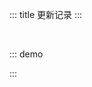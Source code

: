 ::: title 更新记录
:::

<lay-timeline style="padding-left:30px;padding-top:30px;">
  <lay-timeline-item title="🐛 尾版本号：日常问题更新。" simple></lay-timeline-item>
  <lay-timeline-item title="🌟 次版本号：带有新特性的向下兼容的版本。" simple></lay-timeline-item>
  <lay-timeline-item title="♻️ 主版本号：含有破坏性更新和新特性，不在发布周期内。" simple></lay-timeline-item>
</lay-timeline>

::: demo
<template>
<lay-timeline>
<lay-timeline-item title="1.8.x">
    <ul> 
      <a name="1-8-4"></a> 
      <li> 
        <h3>1.8.4 <span class="layui-badge-rim">2023-01-11</span></h3> 
        <ul>
          <li>[新增] table 组件 customSlot 插槽 column 参数，用于获取当前渲染的列信息。</li>
          <li>[修复] tree-select 组件 v-model 属性设置 null 与 undefined 时，placeholder 不生效。</li>
          <li>[修复] select 组件 v-model 属性设置 null 与 undefined 时，placeholder 不生效。</li>
          <li>[修复] table 组件 columns 属性配置 children 插槽不生效的问题。</li>
        </ul>  
      </li>
    </ul>
    <ul> 
      <a name="1-8-3"></a> 
      <li> 
        <h3>1.8.3 <span class="layui-badge-rim">2023-01-06</span></h3> 
        <ul>
          <li>[修复] tree-select 组件多选模式点击节点产生错误异常的问题。</li>
          <li>[修复] tree-select 组件 checkStrictly 属性为 false 时，删除父节点子节点不删除的问题。</li>
          <li>[修复] date-picker 组件范围选择，type 属性为 yearmonth 时右下角仍展示具体日期的问题。</li>
          <li>[修复] input 组件 style 属性 border-radius 设置过大导致的边角缺失。</li>
          <li>[修复] input 组件 type 属性为 number 时显示原生加减操作的问题。</li>
          <li>[文档] 主题配置 "重置配置" 功能实现。</li>
        </ul>  
      </li>
    </ul>
    <ul> 
      <a name="1-8-2"></a> 
      <li> 
        <h3>1.8.2 <span class="layui-badge-rim">2022-12-29</span></h3> 
        <ul>
          <li>[修复] select 组件多选模式 placeholder 在有选中值时仍显示的问题。</li>
          <li>[修复] tree-select 组件多选模式 placeholder 在有选中值时仍显示的问题。</li>
          <li>[修复] tree-select 组件多选模式点击 + - 号仍触发 change 事件的问题。</li>
        </ul>  
      </li>
    </ul>
    <ul> 
      <a name="1-8-1"></a> 
      <li> 
        <h3>1.8.1 <span class="layui-badge-rim">2022-12-29</span></h3> 
        <ul>
          <li>[修复] badge 组件 color 属性失效的问题。</li>
          <li>[修复] barcode 组件属性缺少响应式的能力。 </li>
          <li>[修复] treeSelect 多选模式 值 无法删除的问题。</li>
          <li>[修复] treeSelect 多选模式 change 事件多次触发的问题。</li>
          <li>[修复] qrcode 组件 backgroundColor 属性必填警告。</li>
          <li>[修复] qrcode 组件属性缺少响应式的能力。 </li>
          <li>[修复] qrcode 组件 width 属性必填警告。</li>
          <li>[修复] qrcode 组件 color 属性必填警告。</li>
        </ul>  
      </li>
    </ul>
    <ul> 
      <a name="1-8-0"></a> 
      <li> 
        <h3>1.8.0 <span class="layui-badge-rim">2022-12-29</span></h3> 
        <ul>
          <li>
            <h4 style="margin-bottom: 0px !important;font-weight: 500 !important;">Tree Select</h4>
              <ul>
                <li>[新增] tree-select 组件 v-model 属性，用于设置当前选择值。</li>
                <li>[新增] tree-select 组件 data 属性，用于设置树数据。</li>
                <li>[新增] tree-select 组件 multiple 属性，用于设置开启多选模式。</li>
                <li>[新增] tree-select 组件 allow-clear 属性，用于开启清空操作。</li>
                <li>[新增] tree-select 组件 disabled 属性，用于禁用选择。</li>
                <li>[新增] tree-select 组件 placeholder 属性，用于设置提示信息。</li>
                <li>[新增] tree-select 组件 checkStrictly 属性，用于禁用复选框的级联逻辑。</li>
                <li>[新增] tree-select 组件 collapseTagsTooltip 属性，用于开启多选值折叠显示。</li>
                <li>[新增] tree-select 组件 minCollapsedNum 属性，用于设置超过指定标签数量后开启折叠。</li>
                <li>[新增] tree-select 组件 size 属性，用于设置组件尺寸。</li>
              </ul>
          </li>
          <li>
            <h4 style="margin-bottom: 0px !important;font-weight: 500 !important;">Qrcode</h4>
              <ul>
                <li>[新增] qrcode 组件 text 属性，用于设置二维码实际值。</li>
                <li>[新增] qrcode 组件 color 属性，用于设置二维码前景色。</li>
                <li>[新增] qrcode 组件 background-color 属性，用于设置二维码背景色。</li>
                <li>[新增] qrcode 组件 width 属性，用于设置二维码宽度。</li>
              </ul>
          </li>
          <li>
            <h4 style="margin-bottom: 0px !important;font-weight: 500 !important;">Barcode</h4>
              <ul>
                <li>[新增] barcode 组件 value 属性，用于设置条形码实际值。</li>
                <li>[新增] barcode 组件 line-color 属性，用于设置条形码颜色。</li>
                <li>[新增] barcode 组件 width 属性，用于设置条形码每条之间的宽度。</li>
                <li>[新增] barcode 组件 height 属性，用于设置条形码高度。</li>
                <li>[新增] barcode 组件 margin 属性，用于设置条形码周边空白间距。</li>
                <li>[新增] barcode 组件 displayValue 属性，用于设置显示条形码实际值。</li>
                <li>[新增] barcode 组件 text 属性，用于覆盖默认的文本信息。</li>
                <li>[新增] barcode 组件 background 属性，用于设置条形码背景色。</li>
                <li>[新增] barcode 组件 format 属性，用于设置条形码类型。</li>
              </ul>
          </li>
          <li>
            <h4 style="margin-bottom: 0px !important;font-weight: 500 !important;">其他</h4>
              <ul>
                <li>[新增] menu-item 组件 to 属性，路由目标地址，设置该属性后，开启 router 模式。</li>
                <li>[修复] table 组件 column 配置值变动时，旧的 column 配置未被清空的问题。</li>
                <li>[修复] cascader 组件 v-model 属性不为空时，初始化触发 change 回调的问题。</li>
                <li>[修复] cascader 组件 v-model 属性值更新时，回显失效的问题。</li>
                <li>[修复] badge 组件 theme 属性未设置时, 水波纹效果不生效。</li>
                <li>[修复] icon-picker 组件 class 的错误命名。</li>
                <li>[优化] input 组件 allow-clear 属性，默认不显示清空按钮，鼠标移入后展示。</li>
                <li>[优化] textarea 组件 allow-clear 属性，默认不显示清空按钮，鼠标移入后展示。</li>
                <li>[优化] select 组件 allow-clear 属性，默认不显示清空按钮，鼠标移入后展示。</li>
                <li>[优化] icon-picker 组件 allow-clear 属性，默认不显示清空按钮，鼠标移入后展示。</li>
                <li>[优化] table 组件 column 配置 type 为 number 类型时，起始坐标结合分页数据。</li>
              </ul>
          </li>
        </ul>  
      </li>
    </ul>
  </lay-timeline-item>
  <lay-timeline-item title="1.7.x">
    <ul> 
      <a name="1-7-13"></a> 
      <li> 
        <h3>1.7.13 <span class="layui-badge-rim">2022-12-18</span></h3> 
        <ul>
          <li>[修复] select 组件多选模式设置 style 属性 width 宽度失效问题。</li>
          <li>[修复] transfer 组件 search-method 设置后默认检索逻辑仍生效的问题。</li>
          <li>[修复] transfer 组件 width 属性受 flex 影响宽度不稳定的问题。</li>
          <li>[修复] tab 组件在夜间模式下默认样式与卡片样式出现额外的白色边框。</li>
          <li>[优化] transfer 组件 search 属性开启时，拼字阶段仍触发搜索的问题。</li>
          <li>[优化] router 路由拦截添加 nprogress 加载过渡动画。</li>
        </ul>  
      </li>
    </ul>
      <ul> 
      <a name="1-7-12"></a> 
      <li> 
        <h3>1.7.12 <span class="layui-badge-rim">2022-12-15</span></h3> 
        <ul>
          <li>[新增] transfer 组件 leftTitle 插槽, 自定义左侧标题。</li>
          <li>[新增] transfer 组件 rightTitle 插槽, 自定义右侧标题。</li>
          <li>[新增] transfer 组件 search-method 方法，自定义搜索逻辑。</li>
          <li>[新增] tag-input 组件 append 插槽, 用于前缀自定义内容。</li>
          <li>[新增] tag-input 组件 prepend 插槽, 用于后缀自定义内容。</li>
          <li>[新增] select 组件 append 插槽, 用于前缀自定义内容。</li>
          <li>[新增] select 组件 prepend 插槽，用于后缀自定义内容。</li>
          <li>[新增] split-panel-item 组件 space 属性百分比数值支持。</li>
          <li>[修复] icon-picker 组件按需加载 lay-icon 无法解析的警告。</li>
          <li>[修复] transfer 组件 dataSource 配置不存在 title 属性时产生异常。</li>
          <li>[修复] table 组件 columns 属性动态修改后表格不刷新的响应式问题。</li>
        </ul>  
      </li>
    </ul>
    <ul> 
      <a name="1-7-11"></a> 
      <li> 
        <h3>1.7.11 <span class="layui-badge-rim">2022-12-05</span></h3> 
        <ul>
          <li>[新增] tab 组件鼠标滚动功能, 兼容移动端 touch 事件。</li>
          <li>[新增] textarea 组件 autosize 属性, 根据内容自适应大小。</li>
          <li>[新增] icon-picker 组件 allow-clear 属性, 开启清空操作。</li>
          <li>[修复] button 组件 夜间模式 下, 普通按钮边框高亮与背景色不一致的问题。</li>
          <li>[修复] cascader 组件 v-model 属性不为空时, 无法正常回显。</li>
          <li>[修复] select 组件 muilpart 为 true 时候 placeholder 属性无效。</li>
          <li>[修复] page-header 组件 backIcon 插槽 html 中使用无效。</li>
          <li>[优化] checkbox 组件 默认主题 下, 勾选框多余的左边框。</li>
          <li>[优化] icon-picker 组件 下拉 图标, 在打开关闭时赋予不同的状态。</li>
          <li>[优化] table 组件 .layui-table-total 背景色 fixed 字段不生效的问题。</li>
          <li>[优化] layer 组件 success 回调执行时机。</li>
        </ul> 
      </li>
    </ul>
    <ul> 
      <a name="1-7-10"></a> 
      <li> 
        <h3>1.7.10 <span class="layui-badge-rim">2022-11-30</span></h3> 
        <ul>
          <li>[修复] select 组件 search-method 属性, 自定义搜索逻辑不生效。</li>
          <li>[优化] select 组件文档, 简化使用案例。</li>
        </ul> 
      </li>
    </ul>
    <ul> 
      <a name="1-7-9"></a> 
      <li> 
        <h3>1.7.9 <span class="layui-badge-rim">2022-11-22</span></h3> 
        <ul>
          <li>[新增] select 组件 search-method 属性, 允许自定义搜索逻辑。</li>
          <li>[修复] tag 组件 max-width 属性, 内容超出后 `...` 省略符缺失。</li>
          <li>[修复] table 组件 column 属性 align 配置失效, 该问题仅存在 1.7.8 版本。</li>
          <li>[修复] select 组件 build 后, 选中内容无法正确回显。</li>
          <li>[修复] tab 组件 build 后, tab-item 无法正确显示, 在嵌套 v-for 时。</li>
          <li>[修复] table 组件 default-toolbar 在配置数组时, 未按顺序渲染。</li>
        </ul> 
      </li>
    </ul>
    <ul> 
      <a name="1-7-8"></a> 
      <li> 
        <h3>1.7.8 <span class="layui-badge-rim">2022-11-19</span></h3> 
        <ul>
          <li>[新增] upload 组件 auto 属性, 是否自动上传配置。</li>
          <li>[修复] table 组件 ellipsisTooltip 属性不生效。</li>
          <li>[优化] backtop 组件部分浏览器版本无法正常返回顶部。</li>
          <li>[优化] date-picker 组件 btn 操作 border-radius 样式细节。</li>
          <li>[优化] tag-input 组件 maxWidth 属性默认为 100%。</li>
          <li>[优化] tag-input 组件 tagWidth 超出 input 宽度时自动省略文本。</li>
          <li>[优化] table 组件 default-toolbar 属性支持 Array 类型, 举例：['print']。</li>
          <li>[优化] select 组件 dropdown 关闭时统一清空 search 内容。</li>
        </ul> 
      </li>
    </ul>
    <ul> 
      <a name="1-7-7"></a> 
      <li> 
        <h3>1.7.7 <span class="layui-badge-rim">2022-11-11</span></h3> 
        <ul>
          <li>[新增] upload 组件 text 属性, 设置上传描述。</li>
          <li>[新增] upload 组件 dragText 属性, 设置拖拽面板提示信息。</li>
          <li>[修复] select-option 组件 default 插槽内容为多层元素时, 使用 label 属性值作为回显。</li>
          <li>[修复] input-number 组件 step 设置为小数时精度丢失的问题。</li>
          <li>[修复] tooltip 组件临近屏幕边界, 三角位置显示错误。</li>
          <li>[优化] select-option 组件 多选 模式只能点击复选框的问题。</li>
          <li>[优化] select 组件 search 事件在拼字时触发的问题。</li>
          <li>[优化] select 组件 change 事件触发时机不恰当的问题。</li>
        </ul> 
      </li>
    </ul>
    <ul> 
      <a name="1-7-6"></a> 
      <li> 
        <h3>1.7.6 <span class="layui-badge-rim">2022-11-09</span></h3> 
        <ul>
          <li>[新增] page-header 组件 back-icon 插槽, 自定义返回图标。</li>
          <li>[新增] page-header 组件 back-icon 属性, 自定义返回图标。</li>
          <li>[修复] input-number 组件 step 设置为小数时精度丢失的问题。</li>
          <li>[修复] datePicker 组件 年选择器 清空后再点击确定回显错误。</li>
          <li>[修复] select 组件 单选模式 与 多选模式 清空操作样式不统一的问题。</li>
          <li>[修复] select 组件 单选模式 与 多选模式 下拉宽度不一致的问题。</li>
          <li>[修复] select 组件 多选模式 @search 事件不生效的问题。</li>
          <li>[优化] select 组件 label 属性不兼容 number 类型。</li>
          <li>[优化] select-option 组件 label 属性为 null 时, 单选不展示。</li>
          <li>[优化] select-option 组件 label 属性为 null 时, 搜索报错。</li>
          <li>[优化] datePicker 组件 新增change,blur,foucs事件。</li>
        </ul> 
      </li>
    </ul>
    <ul> 
      <a name="1-7-5"></a> 
      <li> 
        <h3>1.7.5 <span class="layui-badge-rim">2022-11-06</span></h3> 
        <ul>
          <li>[修复] select 组件单选模式验证失败后边框无变化的问题。</li>
          <li>[修复] tooltip 组件临近屏幕边界, 三角位置显示错误。</li>
          <li>[修复] upload 组件开启 cut 裁剪属性, 取消上传仍会弹出裁剪界面。</li>
          <li>[修复] upload 组件开启 cut 裁剪属性, 多次上传同文件, 非首次都不会弹出裁剪框。</li>
          <li>[优化] collapse 组件 collapseTransition 属性开启时, 为下拉图标增加转场动画。</li>
        </ul> 
      </li>
    </ul>
    <ul> 
      <a name="1-7-4"></a> 
      <li> 
        <h3>1.7.4 <span class="layui-badge-rim">2022-11-04</span></h3> 
        <ul>
          <li>[新增] button 按钮 active 效果。</li>
          <li>[新增] input 组件 max 与 min 属性, 用于控制 number 类型下手动输入值的范围。</li>
          <li>[修复] textarea 组件边框 hover 状态颜色和其它 form 系列组件不一样的问题。</li>
          <li>[修复] tag-input 组件获取焦点与 hover 状态和其它 form 系列组件不一样的问题。</li>
          <li>[修复] upload 组件多次上传同一文件时，除了第一次都无法正常触发到@before和@done 事件。</li>
          <li>[修复] select 组件 slots 无法正常解决注释的问题。</li>
          <li>[修复] tab 组件 slots 无法正常解决注释与 v-if 的问题。</li>
          <li>[修复] select 单选模式和多选模式, 鼠标悬停时边框颜色不一样的问题。</li>
          <li>[修复] textarea 双向绑定在拼字时触发更新的问题。</li>
          <li>[修复] input-number 组件 disabled-input 属性开启时，点击减号无效。</li>
          <li>[修复] input-number 的 min 和 max 属性在手动输入值的场景下无效。</li>
          <li>[修复] button 组件 disabled 属性无效。</li>
          <li>[修复] button-group 组件, 个别类型无法正常显示分割线。</li>
          <li>[修复] select 组件禁用后 仍能清空的问题。</li>
          <li>[修复] input-number 组件无法手动输入负数的问题。</li>
          <li>[修复] input-number 组件清空内容，输入框失去焦点后数字复显的问题。</li>
          <li>[修复] input-number 组件设置步长点击增加，直接拼接字符串的问题。</li>
          <li>[修复] textarea 和 select 验证失败后边框颜色没有变成红色。</li>
        </ul> 
      </li>
    </ul>
    <ul> 
      <a name="1-7-3"></a> 
      <li> 
        <h3>1.7.3 <span class="layui-badge-rim">2022-10-27</span></h3> 
        <ul>
          <li>[修复] table 组件 滚动条 拖拽时 header 产生错位。</li>
          <li>[修复] layer 组件 notifiy 类型 css 丢失的问题。</li>
          <li>[优化] layer 组件 notifiy 类型 class 命名规范。</li>
          <li>[升级] layer-vue 1.4.7 版本。</li>
        </ul> 
      </li>
    </ul>
    <ul> 
      <a name="1-7-2"></a> 
      <li> 
        <h3>1.7.2 <span class="layui-badge-rim">2022-10-26</span></h3> 
        <ul>
          <li>[优化] input 组件 disabled 属性禁用效果。</li>
          <li>[优化] textarea 组件 disabled 属性禁用效果。</li>
          <li>[优化] switch 组件 disabled 属性禁用效果。</li>
          <li>[优化] select 组件 disabled 属性禁用效果。</li>
          <li>[优化] tag-input 组件 disabled 属性禁用效果。</li>
          <li>[优化] color-picker 组件 disabled 属性禁用效果。</li>
          <li>[优化] cascader 组件 disabled 属性禁用效果。</li>
          <li>[优化] icon-picker 组件 disabled 属性禁用效果。</li>
        </ul> 
      </li>
    </ul>
    <ul> 
      <a name="1-7-1"></a> 
      <li> 
        <h3>1.7.1 <span class="layui-badge-rim">2022-10-26</span></h3> 
        <ul>
          <li>[新增] date-picker 组件 placeholder 属性 array 类型兼容。</li>
          <li>[修复] date-picker 组件 range 属性为 true 时的 国际化 翻译失效。</li> 
          <li>[修复] date-picker 组件 range 属性为 true 时的 lay-dropdown 无法解析警告。</li>
          <li>[修复] upload 组件 裁剪 案例不生效问题, 前提需要 acceptMime 为 images 值。</li>
          <li>[优化] upload 组件 i18n 国际化支持。</li>
        </ul> 
      </li>
    </ul>
    <ul> 
      <a name="1-7-0"></a> 
      <li> 
        <h3>1.7.0 <span class="layui-badge-rim">2022-10-24</span></h3> 
        <ul>
          <li>[新增] select 组件 contentClass 属性, 用于自定义内容区域 class 属性。</li>
          <li>[新增] select 组件 contentStyle 属性, 用于自定义内容区域 style 属性。</li>
          <li>[新增] icon-picker 组件 disabled 属性, 禁用颜色选择。</li>
          <li>[新增] icon-picker 组件 contentClass 属性, 用于自定义内容区域 class 属性。</li>
          <li>[新增] icon-picker 组件 contentStyle 属性, 用于自定义内容区域 style 属性。</li>
          <li>[新增] color-picker 组件 disabled 属性, 禁用图标选择。</li>
          <li>[新增] color-picker 组件 contentClass 属性, 用于自定义内容区域 class 属性。</li>
          <li>[新增] color-picker 组件 contentStyle 属性, 用于自定义内容区域 style 属性。</li>
          <li>[新增] cascader 组件 disabled 属性, 禁用数据选择。</li>
          <li>[新增] cascader 组件 contentClass 属性, 用于自定义内容区域 class 属性。</li>
          <li>[新增] cascader 组件 contentStyle 属性, 用于自定义内容区域 style 属性。</li>
          <li>[新增] date-picker 组件 contentClass 属性, 用于自定义内容区域 class 属性。</li>
          <li>[新增] date-picker 组件 contentStyle 属性, 用于自定义内容区域 style 属性。</li>
          <li>[修复] date-picker 组件 type 属性为 date 值, range 属性为 true 时, 结束月份出现 13 月的问题。</li>
          <li>[修复] space 组件 size 属性使用内置 string ['md','sm'] 不生效的问题。</li>
          <li>[修复] table 组件 datasource 为空, 表头超出宽度无法滚动的问题。</li>
          <li>[修复] page 组件 pages 属性起始页计算逻辑, 在接近尾页时 pages 页码不对应的问题。</li>
          <li>[修复] select 组件 multiple 与 disabled 属性同时为 true 时, 禁用效果失效。</li>
          <li>[删除] select 组件 show-empty 属性, 由用户自定义 select-option 代替。</li>
          <li>[删除] select 组件 empty-message 属性, 由用户自定义 select-option 代替。</li>
          <li>[删除] select 组件 placeholder, searchPlaceholder 属性默认值, 由使用者提供。</li>
          <li>[优化] select 组件 disabled 属性效果, hover 状态显示禁用光标, 并保持 border 颜色不变。</li>
          <li>[优化] input 组件 disabled 属性效果, hover 状态保持 border 颜色不变。</li>
          <li>[优化] switch 组件 disabled 属性效果, 光标移入圆形白色按钮不显示禁用光标。</li>
          <li>[优化] tag-input 组件 disabled 属性效果, 与其他组件保持相同设计规范。</li>
          <li>[优化] date-picker, empty, page 组件支持 i18n 国际化。</li>
        </ul> 
      </li>
    </ul>
  </lay-timeline-item>
  <lay-timeline-item title="1.6.x">
    <ul> 
      <a name="1-6-9"></a> 
      <li> 
        <h3>1.6.9 <span class="layui-badge-rim">2022-10-18</span></h3> 
        <ul>
          <li>[修复] select 组件内部维护 options 时导致的内存溢出问题。</li>
          <li>[修复] select 组件单选模式 showSearch 属性开启时, 输入框循环重置的问题。</li>
          <li>[修复] upload 组件 drag 为 true 时, 获取拖拽文件 files 集合失败, 无法正常上传。</li>
          <li>[优化] layer 组件 id 属性, 当值相同时仅保留最新的弹出层实例。</li>
          <li>[升级] layer-vue 1.4.6 版本。</li> 
        </ul> 
      </li>
    </ul>
    <ul> 
      <a name="1-6-8"></a> 
      <li> 
        <h3>1.6.8 <span class="layui-badge-rim">2022-10-14</span></h3> 
        <ul>
          <li>[修复] upload 组件 drag 为 false 时的 removeEventListener 警告。</li>
          <li>[修复] upload 组件销毁 drap drapenter dragover 事件未注销。</li>
        </ul> 
      </li>
    </ul>
    <ul> 
      <a name="1-6-7"></a> 
      <li> 
        <h3>1.6.7 <span class="layui-badge-rim">2022-10-13</span></h3> 
        <ul>
          <li>[修复] menu 组件 ident 属性带来的 typescript 警告。</li>
          <li>[修复] tansfer 组件 data-source 属性缺少响应式的特性。</li>
          <li>[修复] upload 组件 drag 属性开启后, 拖拽上传无效的问题。</li>
          <li>[优化] switch 组件 on-switch-text 和 un-switch-text 属性, 为描述提供适当边距。</li>
          <li>[优化] config-provider 组件 dark-partial 属性默认值, 降低整体饱和度。</li>
        </ul> 
      </li>
    </ul>
    <ul> 
      <a name="1-6-6"></a> 
      <li> 
        <h3>1.6.6 <span class="layui-badge-rim">2022-10-11</span></h3> 
        <ul>
          <li>[新增] menu 组件 ident 属性, 用于开启目录缩进与缩进尺寸。</li>
          <li>[新增] table 组件 column 配置 total-row-method 属性, 用于自定义列统计逻辑。</li>
          <li>[修复] table 组件 column 配置 fixed 属性, 特殊情况下的列空白问题。</li>
          <li>[修复] talle 组件 table-row 行 algin 等属性, 不跟随 column 列配置的问题。</li>
          <li>[修复] table 组件 table-row 行 fixed 属性不生效的问题。</li>
        </ul> 
      </li>
    </ul>
    <ul> 
      <a name="1-6-5"></a> 
      <li> 
        <h3>1.6.5 <span class="layui-badge-rim">2022-10-11</span></h3> 
        <ul>
          <li>[新增] datePicker 组件 type 属性为 date 与 datetime 时, 支持时间戳传入。</li>
          <li>[修复] datePicker 组件 type 属性为 dateTime 时 同时选择日期与时间不生效问题。</li>
          <li>[修复] datepicker 组件 type 属性为 mouth 时, v-model 为 number 类型时, 月份选择显示NaN。</li>
          <li>[修复] tree 组件 checkedKeys 属性赋值默认子集全部选中的问题。</li>
          <li>[修复] layer 组件在高版本 google 中的 event.path 警告信息。</li>
          <li>[修复] select-option 组件 default 插槽不可用的问题。</li>
        </ul> 
      </li>
    </ul>
    <ul> 
      <a name="1-6-4"></a> 
      <li> 
        <h3>1.6.4 <span class="layui-badge-rim">2022-10-09</span></h3> 
        <ul>
          <li>[修复] radio 组件 value 属性不兼容 number 类型而导致类型警告。</li>
          <li>[修复] table 组件 .layui-table-body 增加过渡动画后, 修改 height 样式, 导致 header 错位。</li>
          <li>[修复] select-option 组件在伴随 v-if 指令时导致无法正常渲染。</li>
        </ul> 
      </li>
    </ul>
    <ul> 
      <a name="1-6-3"></a> 
      <li> 
        <h3>1.6.3 <span class="layui-badge-rim">2022-10-08</span></h3> 
        <ul>
          <li>[修复] select 组件 option 子组件 hover 样式缺失。</li>
          <li>[修复] select 组件下拉图标在选择 option 后状态不重置的问题。</li>
          <li>[修复] select 组件多选模式, 选项无法手动删除的问题。</li>
          <li>[修复] layer 组件 end 回调函数多次触发的问题。</li>
        </ul> 
      </li>
    </ul>
    <ul> 
      <a name="1-6-2"></a> 
      <li> 
        <h3>1.6.2 <span class="layui-badge-rim">2022-10-07</span></h3> 
        <ul>
          <li>[修复] upload 组件 size 属性提示信息单位换算错误。</li>
          <li>[修复] tree 组件 checkStrictly 属性为 true 时, 初始数据仍关联选择。</li>
          <li>[修复] icon-picker 组件 v-model 缺失响应式特性。</li>
          <li>[修复] select-option 组件 hover 状态的选择样式。</li>
          <li>[升级] 升级 vue 3.2.40 与 typescript 4.8.4。</li>
        </ul> 
      </li>
    </ul>
    <ul> 
      <a name="1-6-1"></a> 
      <li> 
        <h3>1.6.1 <span class="layui-badge-rim">2022-10-06</span></h3> 
        <ul>
          <li>[修复] layer 组件 v-model 默认为 true 时弹出层不显示的问题。</li>
          <li>[修复] layer 组件 success 回调函数属性默认显示时不触发的问题。</li>
          <li>[修复] layer 组件 msg 调用 content-height 内容高度计算不正确。</li>
          <li>[修复] layer 组件 btn 与 close 操作抖动的问题。</li>
          <li>[升级] layer-vue 1.4.3 版本。</li>
        </ul> 
      </li>
    </ul>
    <ul> 
      <a name="1-6-0"></a> 
      <li> 
        <h3>1.6.0 <span class="layui-badge-rim">2022-10-04</span></h3> 
        <ul>
          <li>[新增] tree 组件 checkStrictly 属性, 开启复选框时解除父子联动关系, 默认为 false。</li>
          <li>[修复] tree 组件 title 自定义标题插槽, 不生效的问题。</li>
          <li>[修复] tree 组件 node 配置 disabled 启用时, @node-click 事件仍触发的问题。</li>
          <li>[修复] select 组件 multiple 开启时, 值不存在时导致控制台异常。</li>
          <li>[修复] timeline 组件 title 属性必填警告。</li>
          <li>[修复] cascader 组件 trigger 属性必填警告。</li>
          <li>[修复] select-option 组件 value 属性 number 类型值警告。</li>
          <li>[修复] checkbox 组件 value 属性 number 类型值警告。</li>
          <li>[修复] checkbox 组件 label 属性与 default 插槽不设置, layui-checkbox-label 元素仍存在的问题。</li>
          <li>[修复] tree 组件 show-checkbox 为 true 时, 复选框与标题间距过宽的问题。</li>
          <li>[修复] tree 组件 node 配置 disabled 启用时, 仍会因为父子关联选择。</li>
          <li>[修复] table 组件 indentSize 属性, 在加载远程数据时不生效的问题。</li>
          <li>[调整] date-picker 组件 laydate-range-hover 前景色与背景色。</li>
        </ul> 
      </li>
    </ul>
  </lay-timeline-item>
  <lay-timeline-item title="1.5.x">
      <ul> 
      <a name="1-5-1"></a> 
      <li> 
        <h3>1.5.1 <span class="layui-badge-rim">2022-09-30</span></h3> 
        <ul>
          <li>[新增] avatar 组件 default 插槽, 支持文本头像, 用于复杂场景。</li>
          <li>[新增] avatar 组件 icon 属性, 用于展示 iconfont 头像, 默认值为 `layui-icon-username`。</li>
          <li>[修复] select 组件 multiple 为 true 且 showSearch 为 true 时光标为输入, 否则为小手指。</li>
          <li>[修复] select 组件 slots 延时渲染, 选中项 label 不更新的问题。</li>
        </ul> 
      </li>
    </ul>
    <ul> 
      <a name="1-5-0"></a> 
      <li> 
        <h3>1.5.0 <span class="layui-badge-rim">2022-09-29</span></h3> 
        <ul>
          <li>[新增] tag-input 标签输入框组件, 用于录入事物的属性与纬度。</li>
          <li>[新增] table 组件 header 插槽, 用于在工具栏与表格之间插入元素。</li>
          <li>[新增] tabitem 组件 icon 属性, 提供 title 属性前置 icon 设置。</li>
          <li>[新增] select 组件 searchPlaceholder 属性, 自定义搜索提示信息。</li>
          <li>[新增] select 组件 minCollapsedNum 属性, 多选模式选中项超过多少时折叠。</li>
          <li>[新增] select 组件 collapseTagsTooltip 属性, 多选模式下是否悬浮显示折叠的选中项。</li>
          <li>[修复] cascader 外部清空 modelValue, 选中项仍不清楚的问题。</li>
          <li>[修复] tolltip 组件 content 变化时, 位置无法自动计算调整的问题。</li>
          <li>[修复] breadcrumb-item 组件无法正确传递 attrs, 导致 @click 等自定义事件失效。</li>
          <li>[修复] layout 组件仅引入了 footer 作为内容元素时, layui-layout-vertical 样式不生效, 导致布局错误。</li>
          <li>[修复] select 组件 multiple 属性为 true 时, 删除选项时清空筛选条件的问题。</li>
          <li>[修复] select 组件多选模式下提示信息错误, 将 "请选择" 调整为 "请输入"。</li>
          <li>[修复] select 组件与 table 组件组合使用时, 下拉内容被遮盖。</li>
          <li>[修复] select 组件位于 layer 底部时, 点击时出现滚动条。</li>
          <li>[修复] select 组件外部修改 modelValue 值时, option 不选中的问题。</li>
          <li>[修复] icon-picker 组件 show-search 属性开启时, 搜索不生效的问题。</li>
          <li>[修复] notice-bar 组件切换页面后, NodeJS.Timeout 定时器不清除的问题。</li>
          <li>[优化] page 组件 limit 逻辑, 切换 limit 后，如果页数大于当前页，保持当前页码不变，否则使用最大页码。</li>
          <li>[优化] input 组件 suffix 插槽与 allow-clear 启用时的显示顺序, clear > suffix。</li>
          <li>[优化] tag 组件 border background height 等, 使其更贴合 layui 的设计规范。</li>
          <li>[优化] input 组件 suffix prefix password clear 左右布局, 由 15px 调整至 10px。</li>
          <li>[优化] input 组件 prefix 与 prefix-icon 存在时, 取消左侧边距缩进。</li>
          <li>[删除] select 组件 create 属性 与 create 事件。</li>
        </ul> 
      </li>
    </ul>
  </lay-timeline-item>
</lay-timeline>
</template>

<script>
import { ref } from 'vue'

export default {
  setup() {

    return {
    }
  }
}
</script>

:::
